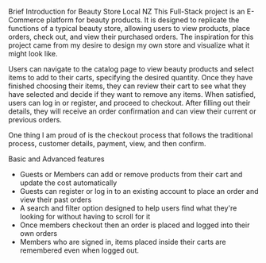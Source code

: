 Brief Introduction for Beauty Store Local NZ
This Full-Stack project is an E-Commerce platform for beauty products. It is designed to replicate the functions of a typical beauty store, allowing users to view products, place orders, check out, and view their purchased orders. The inspiration for this project came from my desire to design my own store and visualize what it might look like.

Users can navigate to the catalog page to view beauty products and select items to add to their carts, specifying the desired quantity. Once they have finished choosing their items, they can review their cart to see what they have selected and decide if they want to remove any items. When satisfied, users can log in or register, and proceed to checkout. After filling out their details, they will receive an order confirmation and can view their current or previous orders.

One thing I am proud of is the checkout process that follows the traditional process, customer details, payment, view, and then confirm.


Basic and Advanced features
- Guests or Members can add or remove products from their cart and update the cost automatically
- Guests can register or log in to an existing account to place an order and view their past orders
- A search and filter option designed to help users find what they're looking for without having to scroll for it
- Once members checkout then an order is placed and logged into their own orders
- Members who are signed in, items placed inside their carts are remembered even when logged out. 
